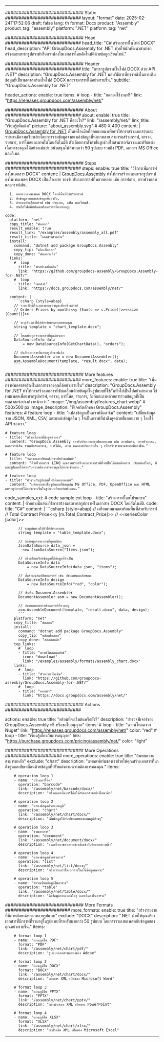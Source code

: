 



---
############################# Static ############################
layout: "format"
date:  2025-02-24T17:52:06
draft: false
lang: th
format: Docx
product: "Assembly"
product_tag: "assembly"
platform: ".NET"
platform_tag: "net"

############################# Head ############################
head_title: "C# สร้างกราฟในไฟล์ DOCX"
head_description: "API GroupDocs.Assembly for .NET ช่วยให้นักพัฒนาสามารถสร้างและแทรกรูปกราฟหรือกราฟลงในเอกสารโดยอัตโนมัติด้วยข้อมูลเรียลไทม์."

############################# Header ############################
title: "แทรกรูปกราฟในไฟล์ DOCX ด้วย API .NET" 
description: "GroupDocs.Assembly for .NET มอบวิธีการที่ทรงพลังในการเติมข้อมูลที่เป็นพลศาสตร์ลงในไฟล์ DOCX และรวมกราฟได้อย่างราบรื่น."
subtitle: "GroupDocs.Assembly for .NET" 

header_actions:
  enable: true
  items:
    #  loop
    - title: "ทดลองใช้งานฟรี"
      link: "https://releases.groupdocs.com/assembly/net/"
      
############################# About ############################
about:
    enable: true
    title: "GroupDocs.Assembly for .NET คืออะไร?"
    link: "/assembly/net/"
    link_title: "เรียนรู้เพิ่มเติม"
    picture: "about_assembly.svg" # 480 X 400
    content: |
       [GroupDocs.Assembly for .NET](/assembly/net/) เป็นเครื่องมือที่ออกแบบมาเพื่อทำให้การสร้างเอกสารและรายงานมีความเรียบง่ายโดยการรวมข้อมูลจากแหล่งข้อมูลที่หลากหลาย สามารถสร้างกราฟ, ตาราง, รายการ, บาร์โค้ดและภาพได้โดยอัตโนมัติ ตัวเลือกการตั้งค่าขั้นสูงช่วยให้สามารถจัดวางและปรับแต่งเนื้อหาของคุณได้อย่างแม่นยำ สนับสนุนไฟล์มากกว่า 50 รูปแบบ รวมถึง PDF, เอกสาร MS Office และอีเมล.

############################# Steps ############################
steps:
    enable: true
    title: "วิธีการเพิ่มกราฟลงในเอกสาร DOCX"
    content: |
      [GroupDocs.Assembly](/assembly/net/) ทำให้การสร้างและแทรกรูปกราฟลงในเทมเพลต DOCX เป็นเรื่องง่าย รองรับประเภทกราฟที่หลากหลาย เช่น กราฟแท่ง, กราฟวงกลม และกราฟเส้น.
      
      1. ออกแบบเทมเพลต DOCX โดยมีพื้นที่สำหรับกราฟ.
      2. ดึงข้อมูลจากแหล่งข้อมูลที่รองรับ.
      3. กำหนดตัวเลือกกราฟ เช่น ประเภท, แท็ก และโทนสี.
      4. บันทึกไฟล์ที่อัปเดตพร้อมกราฟที่แทรกอยู่.
   
    code:
      platform: "net"
      copy_title: "คัดลอก"
      result_enable: true
      result_link: "/examples/assembly/assembly_all.pdf"
      result_title: "เอกสารตัวอย่าง"
      install:
        command: "dotnet add package GroupDocs.Assembly"
        copy_tip: "คลิกเพื่อลอก"
        copy_done: "คัดลอกแล้ว"
      links:
        #  loop
        - title: "ตัวอย่างเพิ่มเติม"
          link: "https://github.com/groupdocs-assembly/GroupDocs.Assembly-for-.NET/"
        #  loop
        - title: "เอกสาร"
          link: "https://docs.groupdocs.com/assembly/net/"
          
      content: |
        ```csharp {style=abap}
        // รวมแท็กนี้ในเทมเพลตของคุณเพื่อสร้างกราฟ
        // Orders Prices by months<<y [Sum(c => c.Price)]>><<size [Count()]>>

        // ระบุเส้นทางไฟล์สำหรับเทมเพลตของคุณ
        string template = "chart_template.docx";

        // โหลดข้อมูลจากแหล่งที่คุณต้องการ
        DataSourceInfo data 
            = new DataSourceInfo(GetChartData(), "orders");

        // บันทึกเอกสารที่แทรกรูปกราฟแล้ว
        DocumentAssembler asm = new DocumentAssembler();
        asm.AssembleDocument(template, "result.docx", data);
        ```            

############################# More features ############################
more_features:
  enable: true
  title: "เพิ่มกราฟพลศาสตร์ลงในเอกสารของคุณได้อย่างราบรื่น"
  description: "GroupDocs.Assembly for .NET ทำให้การสร้างเอกสารที่ขับเคลื่อนด้วยข้อมูลในรูปแบบที่ใช้กันทั่วไปเป็นไปอย่างสะดวก ใช้เทมเพลตเพื่อแทรกรูปกราฟ, ตาราง, บาร์โค้ด, รายการ, ลิงก์และภาพด้วยการรวมข้อมูลที่เป็นพลศาสตร์อย่างก้าวหน้ากว่า."
  image: "/img/assembly/features_chart.webp" # 500x500 px
  image_description: "ฟีเจอร์หลักของ GroupDocs.Assembly"
  features:
    # feature loop
    - title: "แปลงข้อมูลเป็นกราฟมืออาชีพ"
      content: "เปลี่ยนข้อมูลจาก JSON, XML, CSV, และแหล่งข้อมูลอื่น ๆ ให้เป็นกราฟที่น่าดึงดูดด้วยขั้นตอนง่าย ๆ โดยใช้ API ของเรา."

    # feature loop
    - title: "สร้างเนื้อหาที่ดึงดูดสายตา"
      content: "GroupDocs.Assembly รองรับประเภทกราฟหลายแบบ เช่น กราฟแท่ง, กราฟวงกลม, และกราฟเส้น รวมเข้ากับตาราง, บาร์โค้ด, ภาพ และองค์ประกอบอื่น ๆ เพื่อสร้างรายงานระดับมืออาชีพ."

    # feature loop
    - title: "จัดวางและปรับแต่งกราฟอย่างแม่นยำ"
      content: "ด้วยไวยากรณ์ LINQ คุณสามารถสร้างและวางกราฟที่จำเป็นได้ตามต้องการ ปรับแต่งสไตล์, สี และรูปแบบให้ตรงกับความต้องการของคุณได้อย่างง่ายดาย."

    # feature loop
    - title: "ทำงานกับรูปแบบไฟล์ที่หลากหลาย"
      content: "ผลิตเอกสารในรูปแบบที่นิยมเช่น MS Office, PDF, OpenOffice และ HTML แทรกรูปกราฟได้อย่างราบรื่นในรูปแบบที่รองรับทั้งหมด."
      
  code_samples_ext:
    # code sample ext loop
    - title: "สร้างกราฟโดยโปรแกรม"
      content: |
        ตัวอย่างนี้แสดงวิธีการสร้างและแทรกรูปกราฟในเอกสาร DOCX โดยอัตโนมัติ.
      code:
        title: "C#"
        content: |
          ```csharp {style=abap}
          // เตรียมเทมเพลตพร้อมพื้นที่สำหรับกราฟ
          // Total Contract Price<<y [m.Total_Contract_Price]>>
          // <<seriesColor [color]>>

          // ระบุเส้นทางไปยังไฟล์เทมเพลต
          string template = "table_template.docx";

          // ดึงข้อมูลจากแหล่งที่คุณเลือก
          JsonDataSource data_json = 
            new JsonDataSource("Items.json");

          // สร้างอ็อบเจ็กต์ข้อมูลที่มีข้อมูลที่จำเป็น
          DataSourceInfo data 
              = new DataSourceInfo(data_json, "items");

          // ตั้งค่าคุณสมบัติของกราฟ เช่น ประเภทและลักษณะ
          DataSourceInfo design 
              = new DataSourceInfo("red", "color");

          // เริ่มต้น DocumentAssembler
          DocumentAssembler asm = new DocumentAssembler();

          // ส่งออกเอกสารพร้อมกราฟที่รวมอยู่
          asm.AssembleDocument(template, "result.docx", data, design);
          ```
        platform: "net"
        copy_title: "คัดลอก"
        install:
          command: "dotnet add package GroupDocs.Assembly"
          copy_tip: "คลิกเพื่อลอก"
          copy_done: "คัดลอกแล้ว"
        top_links:
          #  loop
          - title: "ดาวน์โหลดผลลัพธ์"
            icon: "download"
            link: "/examples/assembly/formats/assembly_chart.docx"
        links:
          #  loop
          - title: "ตัวอย่างเพิ่มเติม"
            link: "https://github.com/groupdocs-assembly/GroupDocs.Assembly-for-.NET/"
          #  loop
          - title: "เอกสาร"
            link: "https://docs.groupdocs.com/assembly/net/"
            

            


############################# Actions ############################

actions:
  enable: true
  title: "พร้อมที่จะเริ่มต้นหรือยัง?"
  description: "สำรวจฟีเจอร์ของ GroupDocs.Assembly ฟรี หรือขอใบอนุญาต"
  items:
    #  loop
    - title: "ดาวน์โหลดจาก Nuget"
      link: "https://releases.groupdocs.com/assembly/net/"
      color: "red"
        #  loop
    - title: "เรียนรู้เกี่ยวกับการอนุญาต"
      link: "https://purchase.groupdocs.com/pricing/assembly/net/"
      color: "light"


############################# More Operations #####################
more_operations:
    enable: true
    title: "ค้นพบความสามารถหลัก"
    exclude: "chart"
    description: "แพลตฟอร์มของเราช่วยให้คุณสร้างเอกสารที่น่าดึงดูดและขับเคลื่อนด้วยข้อมูลที่ปรับแต่งตามความต้องการของคุณ."
    items: 
          
        # operation loop 1
        - name: "สร้างบาร์โค้ด"
          operation: "barcode"
          link: "/assembly/net/barcode/docx/"
          description: "สร้างและเพิ่มบาร์โค้ดให้กับเอกสารอย่างไดนามิก"

        # operation loop 2
        - name: "แสดงข้อมูลด้วยแผนภูมิ"
          operation: "chart"
          link: "/assembly/net/chart/docx/"
          description: "เติมข้อมูลให้กับประเภทของแผนภูมิต่างๆ"

        # operation loop 3
        - name: "รวมเอกสาร"
          operation: "document"
          link: "/assembly/net/document/docx/"
          description: "รวมเนื้อหาของเอกสารหนึ่งเข้ากับอีกเอกสารหนึ่ง"

        # operation loop 4
        - name: "แสดงข้อมูลด้วยรายการ"
          operation: "list"
          link: "/assembly/net/list/docx/"
          description: "สร้างรายการในเอกสารโดยใช้ข้อมูลเฉพาะ"

        # operation loop 5
        - name: "จัดระเบียบข้อมูลในตาราง"
          operation: "table"
          link: "/assembly/net/table/docx/"
          description: "ดึงข้อมูลจากแหล่งใดๆ และเติมลงในตาราง"
         
          
############################# More Formats ########################
more_formats:
    enable: true
    title: "สร้างรายงานที่มีภาพลักษณ์หลากหลายรูปแบบ"
    exclude: "DOCX"
    description: ".NET ช่วยให้คุณสร้างเอกสารที่มีกราฟที่รวมอยู่ในรูปแบบที่รองรับมากกว่า 50 รูปแบบ โดยการรวมเทมเพลตกับข้อมูลของคุณอย่างราบรื่น."
    items: 
          
        # format loop 1
        - name: "แผนภูมิใน PDF"
          format: "PDF"
          link: "/assembly/net/chart/pdf/"
          description: "รูปแบบเอกสารพกพาของ Adobe"
          
        # format loop 2
        - name: "แผนภูมิใน DOCX"
          format: "DOCX"
          link: "/assembly/net/chart/docx/"
          description: "เอกสาร XML เปิดของ Microsoft Word"
          
        # format loop 3
        - name: "แผนภูมิใน PPTX"
          format: "PPTX"
          link: "/assembly/net/chart/pptx/"
          description: "การนำเสนอ XML เปิดของ PowerPoint"
          
        # format loop 4
        - name: "แผนภูมิใน XLSX"
          format: "XLSX"
          link: "/assembly/net/chart/xlsx/"
          description: "สเปรดชีต XML เปิดของ Microsoft Excel"


          

---